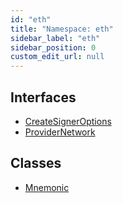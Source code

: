 ```yaml
---
id: "eth"
title: "Namespace: eth"
sidebar_label: "eth"
sidebar_position: 0
custom_edit_url: null
---
```


## Interfaces

- [CreateSignerOptions](../interfaces/eth.CreateSignerOptions.md)
- [ProviderNetwork](../interfaces/eth.ProviderNetwork.md)

## Classes

- [Mnemonic](../classes/eth.Mnemonic.md)
